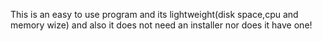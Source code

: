 This is an easy to use program and its lightweight(disk space,cpu and memory wize) and also it does not need an installer nor does it have one!
